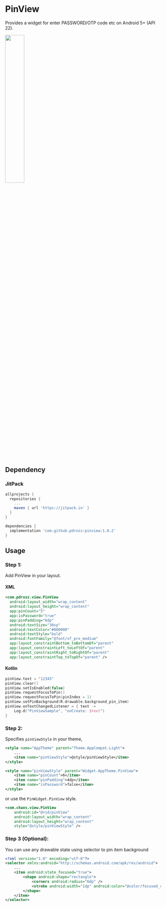 # PinView

Provides a widget for enter PASSWORD/OTP code etc on Android 5+ (API 22).

<p><img src="https://user-images.githubusercontent.com/59422918/174340464-f854c194-87d6-46ff-b8c1-80049302c1f6.png" height="35%" /></p>

## Dependency

### JitPack

``` Groovy
allprojects {
  repositories {
    ...
    maven { url 'https://jitpack.io' }
  }
}

dependencies {
  implementation 'com.github.pdrozz:pinview:1.0.2'
}
```

## Usage

### Step 1:

Add PinView in your layout.

#### XML

``` xml
<com.pdrozz.view.PinView
  android:layout_width="wrap_content"
  android:layout_height="wrap_content"
  app:pinCount="5"
  app:isPassword="true"
  app:pinPadding="6dp"
  android:textSize="30sp"
  android:textColor="#000000"
  android:textStyle="bold"
  android:fontFamily="@font/sf_pro_medium"
  app:layout_constraintBottom_toBottomOf="parent"
  app:layout_constraintLeft_toLeftOf="parent"
  app:layout_constraintRight_toRightOf="parent"
  app:layout_constraintTop_toTopOf="parent" />
```

#### Kotlin

``` Kotlin
pinView.text = "12345"
pinView.clear()
pinView.setIsEnabled(false)
pinView.requestFocusToPin()
pinView.requestFocusToPin(pinIndex = 1)
pinView.setPinBackground(R.drawable.background_pin_item)
pinView.onTextChangedListener = { text ->
    Log.d("PinViewSample", "onCreate: $text")
}
```

### Step 2:

Specifies `pinViewStyle` in your theme,

``` xml
<style name="AppTheme" parent="Theme.AppCompat.Light">
    ...
    <item name="pinViewStyle">@style/pinViewStyle</item>
</style>

<style name="pinViewStyle" parent="Widget.AppTheme.PinView">
    <item name="pinCount">6</item>
    <item name="pinPadding">4dp</item>
    <item name="isPassword">false</item>
</style>
```

or use the `PinWidget.PinView` style.

``` xml
<com.chaos.view.PinView
    android:id="@+id/pinView"
    android:layout_width="wrap_content"
    android:layout_height="wrap_content"
    style="@style/pinViewStyle" />
```

### Step 3 (Optional):

You can use any drawable state using selector to pin item background

``` xml
<?xml version="1.0" encoding="utf-8"?>
<selector xmlns:android="http://schemas.android.com/apk/res/android">
    ...
    <item android:state_focused="true">
        <shape android:shape="rectangle">
            <corners android:radius="6dp" />
            <stroke android:width="1dp" android:color="@color/focused_color" />
        </shape>
    </item>
</selector>
```
